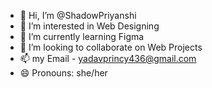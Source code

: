 - 👋 Hi, I’m @ShadowPriyanshi
- 👀 I’m interested in Web Designing
- 🌱 I’m currently learning Figma
- 💞️ I’m looking to collaborate on Web Projects
- 📫 my Email - yadavprincy436@gmail.com
- 😄 Pronouns: she/her

<!---
ShadowPriyanshi/ShadowPriyanshi is a ✨ special ✨ repository because its `README.md` (this file) appears on your GitHub profile.
You can click the Preview link to take a look at your changes.
--->
